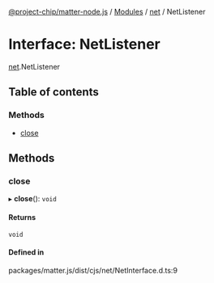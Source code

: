 [@project-chip/matter-node.js](../README.md) / [Modules](../modules.md) / [net](../modules/net.md) / NetListener

# Interface: NetListener

[net](../modules/net.md).NetListener

## Table of contents

### Methods

- [close](net.NetListener.md#close)

## Methods

### close

▸ **close**(): `void`

#### Returns

`void`

#### Defined in

packages/matter.js/dist/cjs/net/NetInterface.d.ts:9
